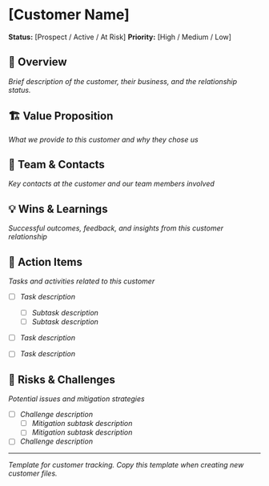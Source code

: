 # [Customer Name]  
**Status:** [Prospect / Active / At Risk] 
**Priority:** [High / Medium / Low] 


## 🎯 Overview
*Brief description of the customer, their business, and the relationship status.*


## 🏗️ Value Proposition
*What we provide to this customer and why they chose us*


## 👥 Team & Contacts
*Key contacts at the customer and our team members involved*


## 💡 Wins & Learnings
*Successful outcomes, feedback, and insights from this customer relationship*


## 🚧 Action Items
*Tasks and activities related to this customer*

- [ ] *Task description*
    - [ ] *Subtask description*
    - [ ] *Subtask description*
- [ ] *Task description*
- [ ] *Task description*


## 🚨 Risks & Challenges
*Potential issues and mitigation strategies*

- [ ] *Challenge description*
    - [ ] *Mitigation subtask description*
    - [ ] *Mitigation subtask description*
- [ ] *Challenge description*

---
*Template for customer tracking. Copy this template when creating new customer files.* 